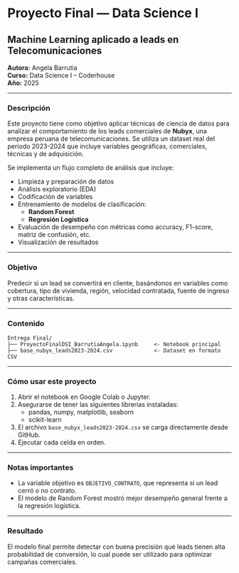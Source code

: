 
# Proyecto Final — Data Science I  
## Machine Learning aplicado a leads en Telecomunicaciones
**Autora:** Angela Barrutia  
**Curso:** Data Science I – Coderhouse  
**Año:** 2025

---

### Descripción

Este proyecto tiene como objetivo aplicar técnicas de ciencia de datos para analizar el comportamiento de los leads comerciales de **Nubyx**, una empresa peruana de telecomunicaciones. Se utiliza un dataset real del periodo 2023-2024 que incluye variables geográficas, comerciales, técnicas y de adquisición.

Se implementa un flujo completo de análisis que incluye:

- Limpieza y preparación de datos
- Análisis exploratorio (EDA)
- Codificación de variables
- Entrenamiento de modelos de clasificación:
  - **Random Forest**
  - **Regresión Logística**
- Evaluación de desempeño con métricas como accuracy, F1-score, matriz de confusión, etc.
- Visualización de resultados

---

### Objetivo

Predecir si un lead se convertirá en cliente, basándonos en variables como cobertura, tipo de vivienda, región, velocidad contratada, fuente de ingreso y otras características.

---

### Contenido

```
Entrega Final/
├── ProyectoFinalDSI_BarrutiaAngela.ipynb     <- Notebook principal
├── base_nubyx_leads2023-2024.csv             <- Dataset en formato CSV
```

---

### Cómo usar este proyecto

1. Abrir el notebook en Google Colab o Jupyter.
2. Asegurarse de tener las siguientes librerías instaladas:
   - pandas, numpy, matplotlib, seaborn
   - scikit-learn
3. El archivo `base_nubyx_leads2023-2024.csv` se carga directamente desde GitHub.
4. Ejecutar cada celda en orden.

---

### Notas importantes

- La variable objetivo es `OBJETIVO_CONTRATO`, que representa si un lead cerró o no contrato.
- El modelo de Random Forest mostró mejor desempeño general frente a la regresión logística.

---

### Resultado

El modelo final permite detectar con buena precisión qué leads tienen alta probabilidad de conversión, lo cual puede ser utilizado para optimizar campañas comerciales.
